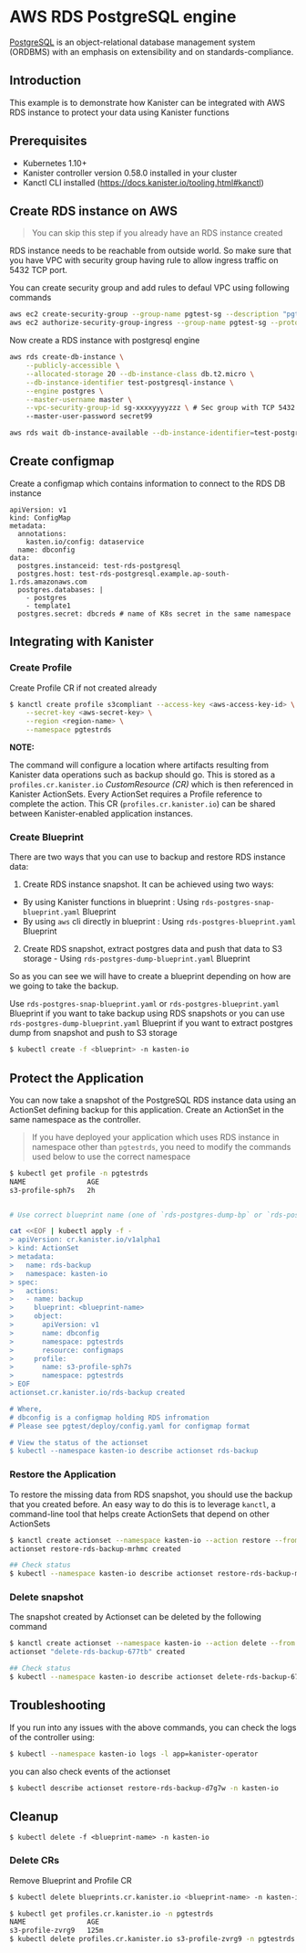 # AWS RDS PostgreSQL engine

[PostgreSQL](https://www.postgresql.org/) is an object-relational database management system (ORDBMS) with an emphasis on extensibility and on standards-compliance.

## Introduction

This example is to demonstrate how Kanister can be integrated with AWS RDS instance to protect your data using Kanister functions

## Prerequisites

- Kubernetes 1.10+
- Kanister controller version 0.58.0 installed in your cluster
- Kanctl CLI installed (https://docs.kanister.io/tooling.html#kanctl)

## Create RDS instance on AWS

> You can skip this step if you already have an RDS instance created

RDS instance needs to be reachable from outside world. So make sure that you have VPC with security group having rule to allow ingress traffic on 5432 TCP port.


You can create security group and add rules to defaul VPC using following commands

```bash
aws ec2 create-security-group --group-name pgtest-sg --description "pgtest security group"
aws ec2 authorize-security-group-ingress --group-name pgtest-sg --protocol tcp --port 5432 --cidr 0.0.0.0/0
```

Now create a RDS instance with postgresql engine

```bash
aws rds create-db-instance \
    --publicly-accessible \
    --allocated-storage 20 --db-instance-class db.t2.micro \
    --db-instance-identifier test-postgresql-instance \
    --engine postgres \
    --master-username master \
    --vpc-security-group-id sg-xxxxyyyyzzz \ # Sec group with TCP 5432 inbound rule
    --master-user-password secret99

aws rds wait db-instance-available --db-instance-identifier=test-postgresql-instance
```

## Create configmap

Create a configmap which contains information to connect to the RDS DB instance

```
apiVersion: v1
kind: ConfigMap
metadata:
  annotations:
    kasten.io/config: dataservice
  name: dbconfig
data:
  postgres.instanceid: test-rds-postgresql
  postgres.host: test-rds-postgresql.example.ap-south-1.rds.amazonaws.com
  postgres.databases: |
    - postgres
    - template1
  postgres.secret: dbcreds # name of K8s secret in the same namespace
```

## Integrating with Kanister

### Create Profile

Create Profile CR if not created already

```bash
$ kanctl create profile s3compliant --access-key <aws-access-key-id> \
	--secret-key <aws-secret-key> \
	--region <region-name> \
	--namespace pgtestrds
```

**NOTE:**

The command will configure a location where artifacts resulting from Kanister
data operations such as backup should go. This is stored as a `profiles.cr.kanister.io`
*CustomResource (CR)* which is then referenced in Kanister ActionSets. Every ActionSet
requires a Profile reference to complete the action. This CR (`profiles.cr.kanister.io`)
can be shared between Kanister-enabled application instances.


### Create Blueprint

There are two ways that you can use to backup and restore RDS instance data:


1. Create RDS instance snapshot. It can be achieved using two ways:
- By using Kanister functions in blueprint : Using `rds-postgres-snap-blueprint.yaml` Blueprint
- By using `aws` cli directly in blueprint : Using `rds-postgres-blueprint.yaml` Blueprint
2. Create RDS snapshot, extract postgres data and push that data to S3 storage - Using `rds-postgres-dump-blueprint.yaml` Blueprint

So as you can see we will have to create a blueprint depending on how are we going to take the backup.

Use `rds-postgres-snap-blueprint.yaml` or `rds-postgres-blueprint.yaml` Blueprint if you want to take backup using RDS snapshots or you can use `rds-postgres-dump-blueprint.yaml` Blueprint if you want to extract postgres dump from snapshot and push to S3 storage


```bash
$ kubectl create -f <blueprint> -n kasten-io
```

## Protect the Application

You can now take a snapshot of the PostgreSQL RDS instance data using an ActionSet defining backup for this application. Create an ActionSet in the same namespace as the controller.

> If you have deployed your application which uses RDS instance in namespace other than `pgtestrds`, you need to modify the commands used below to use the correct namespace

```bash
$ kubectl get profile -n pgtestrds
NAME               AGE
s3-profile-sph7s   2h


# Use correct blueprint name (one of `rds-postgres-dump-bp` or `rds-postgres-snapshot-bp`) you have created earlier

cat <<EOF | kubectl apply -f -
> apiVersion: cr.kanister.io/v1alpha1
> kind: ActionSet
> metadata:
>   name: rds-backup
>   namespace: kasten-io
> spec:
>   actions:
>   - name: backup
>     blueprint: <blueprint-name>
>     object:
>       apiVersion: v1
>       name: dbconfig
>       namespace: pgtestrds
>       resource: configmaps
>     profile:
>       name: s3-profile-sph7s
>       namespace: pgtestrds
> EOF
actionset.cr.kanister.io/rds-backup created

# Where,
# dbconfig is a configmap holding RDS infromation
# Please see pgtest/deploy/config.yaml for configmap format

# View the status of the actionset
$ kubectl --namespace kasten-io describe actionset rds-backup
```

### Restore the Application

To restore the missing data from RDS snapshot, you should use the backup that you created before. An easy way to do this is to leverage `kanctl`, a command-line tool that helps create ActionSets that depend on other ActionSets


```bash
$ kanctl create actionset --namespace kasten-io --action restore --from rds-backup
actionset restore-rds-backup-mrhmc created

## Check status
$ kubectl --namespace kasten-io describe actionset restore-rds-backup-mrhmc
```


### Delete snapshot

The snapshot created by Actionset can be deleted by the following command

```bash
$ kanctl create actionset --namespace kasten-io --action delete --from rds-backup
actionset "delete-rds-backup-677tb" created

## Check status
$ kubectl --namespace kasten-io describe actionset delete-rds-backup-677tb

```

## Troubleshooting

If you run into any issues with the above commands, you can check the logs of the controller using:

```bash
$ kubectl --namespace kasten-io logs -l app=kanister-operator
```

you can also check events of the actionset

```bash
$ kubectl describe actionset restore-rds-backup-d7g7w -n kasten-io
```

## Cleanup

```console
$ kubectl delete -f <blueprint-name> -n kasten-io
```

### Delete CRs
Remove Blueprint and Profile CR

```bash
$ kubectl delete blueprints.cr.kanister.io <blueprint-name> -n kasten-io

$ kubectl get profiles.cr.kanister.io -n pgtestrds
NAME               AGE
s3-profile-zvrg9   125m
$ kubectl delete profiles.cr.kanister.io s3-profile-zvrg9 -n pgtestrds
```
